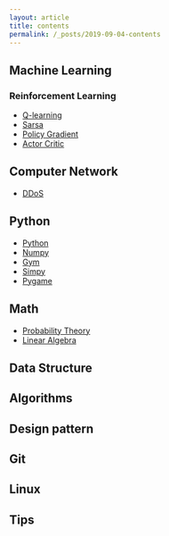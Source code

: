 ```yaml
---
layout: article
title: contents
permalink: /_posts/2019-09-04-contents
---
```


<!--more-->

## Machine Learning

### Reinforcement Learning

- <div class="button button--outline-info button--pill my-2"><i class="fas fa-space-shuttle"></i><a href=''>Q-learning</a></div>
- <div class="button button--outline-info button--pill my-2"><i class="fas fa-space-shuttle"></i><a href=''>Sarsa</a></div>
- <div class="button button--outline-info button--pill my-2"><i class="fas fa-space-shuttle"></i><a href=''>Policy Gradient</a></div>
- <div class="button button--outline-info button--pill my-2"><i class="fas fa-space-shuttle"></i><a href=''>Actor Critic</a></div>

## Computer Network

- <div class="button button--outline-info button--pill my-2"><i class="fas fa-space-shuttle"></i><a href=''>DDoS</a></div>


## Python

- <div class="button button--outline-info button--pill my-2"><i class="fas fa-space-shuttle"></i><a href=''>Python</a></div>
- <div class="button button--outline-info button--pill my-2"><i class="fas fa-space-shuttle"></i><a href='/_posts/python/numpy/2019-09-04-numpy-axis'>Numpy</a></div>
- <div class="button button--outline-info button--pill my-2"><i class="fas fa-space-shuttle"></i><a href=''>Gym</a></div>
- <div class="button button--outline-info button--pill my-2"><i class="fas fa-space-shuttle"></i><a href=''>Simpy</a></div>
- <div class="button button--outline-info button--pill my-2"><i class="fas fa-space-shuttle"></i><a href=''>Pygame</a></div>


## Math

- <div class="button button--outline-info button--pill my-2"><i class="fas fa-space-shuttle"></i><a href='/_posts/math/probability-theory/2019-05-28-poisson-distribution'>Probability Theory</a></div>
- <div class="button button--outline-info button--pill my-2"><i class="fas fa-space-shuttle"></i><a href=''>Linear Algebra</a></div>

## Data Structure

## Algorithms

## Design pattern

## Git

## Linux

## Tips